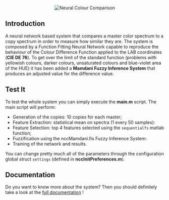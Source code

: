 <p align="center">
<img src="https://i.imgur.com/ntpcSSt.png" alt="Neural Colour Comparison"></img>
</p>

## Introduction
A neural network based system that compares a master color spectrum to a copy spectrum in order to measure how similar they are. The system is composed by a Function Fitting Neural Network capable to reproduce the behaviour of the Colour Difference Function applied to the LAB coordinates (**CIE DE 76**). To get over the limit of the standard function (problems with yellowish colours, darker colours, unsaturated colours and blue-violet area of the HUE) it has been added a **Mamdani Fuzzy Inference System** that produces an adjusted value for the difference value.

## Test It
To test the whole system you can simply execute the **main.m** script. The main script will perform:
* Generation of the copies: 10 copies for each master;
* Feature Extraction: statistical mean on spectra (1 every 50 samples):
* Feature Selection: top 4 features selected using the `sequentialfs` matlab function;
* Fuzzification using the nccMamdani.fis Fuzzy Inference System:
* Training of the network and results.

You can change pretty much all of the parameters through the configuration global struct `settings` (defined in **nccInitPreferences.m**).

## Documentation
Do you want to know more about the system? Then you should definitely take a look at the <a href="https://github.com/PippoGit/NeuralColorComparison/blob/master/report/documentation.pdf">full documentation</a> ! 
